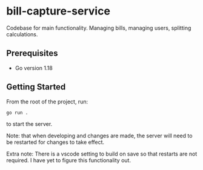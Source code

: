 # bill-capture-service
Codebase for main functionality. Managing bills, managing users, splitting calculations.


## Prerequisites
- Go version 1.18

## Getting Started
From the root of the project, run:

```go run .```

to start the server.

Note: that when developing and changes are made, the server will need to be restarted for changes to take effect.

Extra note: There is a vscode setting to build on save so that restarts are not required. I have yet to figure this functionality out.

